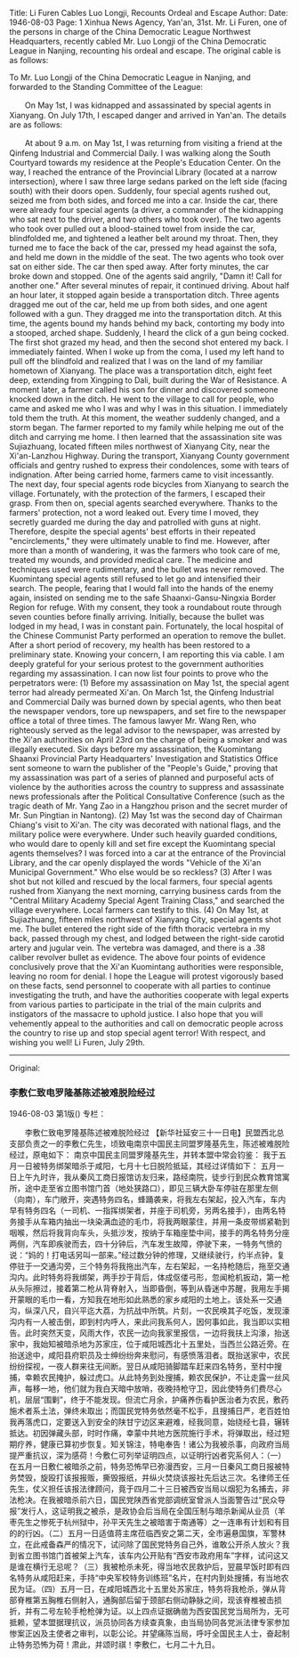 Title: Li Furen Cables Luo Longji, Recounts Ordeal and Escape
Author:
Date: 1946-08-03
Page: 1
Xinhua News Agency, Yan'an, 31st. Mr. Li Furen, one of the persons in charge of the China Democratic League Northwest Headquarters, recently cabled Mr. Luo Longji of the China Democratic League in Nanjing, recounting his ordeal and escape. The original cable is as follows:

To Mr. Luo Longji of the China Democratic League in Nanjing, and forwarded to the Standing Committee of the League:

　　On May 1st, I was kidnapped and assassinated by special agents in Xianyang. On July 17th, I escaped danger and arrived in Yan'an. The details are as follows:

　　At about 9 a.m. on May 1st, I was returning from visiting a friend at the Qinfeng Industrial and Commercial Daily. I was walking along the South Courtyard towards my residence at the People's Education Center. On the way, I reached the entrance of the Provincial Library (located at a narrow intersection), where I saw three large sedans parked on the left side (facing south) with their doors open. Suddenly, four special agents rushed out, seized me from both sides, and forced me into a car. Inside the car, there were already four special agents (a driver, a commander of the kidnapping who sat next to the driver, and two others who took over). The two agents who took over pulled out a blood-stained towel from inside the car, blindfolded me, and tightened a leather belt around my throat. Then, they turned me to face the back of the car, pressed my head against the sofa, and held me down in the middle of the seat. The two agents who took over sat on either side. The car then sped away. After forty minutes, the car broke down and stopped. One of the agents said angrily, "Damn it! Call for another one." After several minutes of repair, it continued driving. About half an hour later, it stopped again beside a transportation ditch. Three agents dragged me out of the car, held me up from both sides, and one agent followed with a gun. They dragged me into the transportation ditch. At this time, the agents bound my hands behind my back, contorting my body into a stooped, arched shape. Suddenly, I heard the click of a gun being cocked. The first shot grazed my head, and then the second shot entered my back. I immediately fainted. When I woke up from the coma, I used my left hand to pull off the blindfold and realized that I was on the land of my familiar hometown of Xianyang. The place was a transportation ditch, eight feet deep, extending from Xingping to Dali, built during the War of Resistance. A moment later, a farmer called his son for dinner and discovered someone knocked down in the ditch. He went to the village to call for people, who came and asked me who I was and why I was in this situation. I immediately told them the truth. At this moment, the weather suddenly changed, and a storm began. The farmer reported to my family while helping me out of the ditch and carrying me home. I then learned that the assassination site was Sujiazhuang, located fifteen miles northwest of Xianyang City, near the Xi'an-Lanzhou Highway. During the transport, Xianyang County government officials and gentry rushed to express their condolences, some with tears of indignation. After being carried home, farmers came to visit incessantly. The next day, four special agents rode bicycles from Xianyang to search the village. Fortunately, with the protection of the farmers, I escaped their grasp. From then on, special agents searched everywhere. Thanks to the farmers' protection, not a word leaked out. Every time I moved, they secretly guarded me during the day and patrolled with guns at night. Therefore, despite the special agents' best efforts in their repeated "encirclements," they were ultimately unable to find me. However, after more than a month of wandering, it was the farmers who took care of me, treated my wounds, and provided medical care. The medicine and techniques used were rudimentary, and the bullet was never removed. The Kuomintang special agents still refused to let go and intensified their search. The people, fearing that I would fall into the hands of the enemy again, insisted on sending me to the safe Shaanxi-Gansu-Ningxia Border Region for refuge. With my consent, they took a roundabout route through seven counties before finally arriving. Initially, because the bullet was lodged in my head, I was in constant pain. Fortunately, the local hospital of the Chinese Communist Party performed an operation to remove the bullet. After a short period of recovery, my health has been restored to a preliminary state. Knowing your concern, I am reporting this via cable. I am deeply grateful for your serious protest to the government authorities regarding my assassination. I can now list four points to prove who the perpetrators were: (1) Before my assassination on May 1st, the special agent terror had already permeated Xi'an. On March 1st, the Qinfeng Industrial and Commercial Daily was burned down by special agents, who then beat the newspaper vendors, tore up newspapers, and set fire to the newspaper office a total of three times. The famous lawyer Mr. Wang Ren, who righteously served as the legal advisor to the newspaper, was arrested by the Xi'an authorities on April 23rd on the charge of being a smoker and was illegally executed. Six days before my assassination, the Kuomintang Shaanxi Provincial Party Headquarters' Investigation and Statistics Office sent someone to warn the publisher of the "People's Guide," proving that my assassination was part of a series of planned and purposeful acts of violence by the authorities across the country to suppress and assassinate news professionals after the Political Consultative Conference (such as the tragic death of Mr. Yang Zao in a Hangzhou prison and the secret murder of Mr. Sun Pingtian in Nantong). (2) May 1st was the second day of Chairman Chiang's visit to Xi'an. The city was decorated with national flags, and the military police were everywhere. Under such heavily guarded conditions, who would dare to openly kill and set fire except the Kuomintang special agents themselves? I was forced into a car at the entrance of the Provincial Library, and the car openly displayed the words "Vehicle of the Xi'an Municipal Government." Who else would be so reckless? (3) After I was shot but not killed and rescued by the local farmers, four special agents rushed from Xianyang the next morning, carrying business cards from the "Central Military Academy Special Agent Training Class," and searched the village everywhere. Local farmers can testify to this. (4) On May 1st, at Sujiazhuang, fifteen miles northwest of Xianyang City, special agents shot me. The bullet entered the right side of the fifth thoracic vertebra in my back, passed through my chest, and lodged between the right-side carotid artery and jugular vein. The vertebra was damaged, and there is a .38 caliber revolver bullet as evidence. The above four points of evidence conclusively prove that the Xi'an Kuomintang authorities were responsible, leaving no room for denial. I hope the League will protest vigorously based on these facts, send personnel to cooperate with all parties to continue investigating the truth, and have the authorities cooperate with legal experts from various parties to participate in the trial of the main culprits and instigators of the massacre to uphold justice. I also hope that you will vehemently appeal to the authorities and call on democratic people across the country to rise up and stop special agent terror! With respect, and wishing you well! Li Furen, July 29th.



<hr /> 

Original: 


### 李敷仁致电罗隆基陈述被难脱险经过

1946-08-03
第1版()
专栏：

　　李敷仁致电罗隆基陈述被难脱险经过
    【新华社延安三十一日电】民盟西北总支部负责之一的李敷仁先生，顷致电南京中国民主同盟罗隆基先生，陈述被难脱险经过，原电如下：
    南京中国民主同盟罗隆基先生，并转本盟中常会钧鉴：
    我于五月一日被特务绑架暗杀于咸阳，七月十七日脱险抵延，其经过详情如下：
    五月一日上午九时许，我从秦风工商日报馆访友归来，路经南院，徒步行到民众教育馆寓所，途中走至省立图书馆门首（地处狭路口），即见三辆大卧车停驻在那里左侧（向南），车门敞开，突遇特务四名，蜂踊袭来，将我左右架起，投入汽车，车内早有特务四名（一司机、一指挥绑架者，并座于司机旁，另两名接手），由两名特务接手从车箱内抽出一块染满血迹的毛巾，将我两眼蒙住，并用一条皮带绑紧勒到咽喉，然后将我背向车头，头抵沙发，按纳于车箱座垫中间，接手的两名特务分座两侧，汽车即疾驶而去，四十分钟后，汽车发生故障，停驶下来，一特务气愤的说：“妈的！打电话另叫一部来。”经过数分钟的修理，又继续驶行，约半点钟，复停驻于一交通沟旁，三个特务将我拖出汽车，左右架起，一名持枪随后，拖至交通沟内。此时特务将我绑架，两手抄于背后，体成伛偻弓形，忽闻枪机扳动，第一枪从头际擦过，接着第二枪从背脊射入，当即昏倒，等到从昏迷中苏醒，我用左手揭开蒙眼的毛巾一看，方知我在地形如此熟悉的家乡咸阳的土地上。该处系一交通沟，纵深八尺，自兴平迄大荔，为抗战中所筑。片刻，一农民唤其子吃饭，发现濠沟内有一人被击倒，即到村内呼人，来此问我系何人，因何事如此，我当即以实相告。此时突然天变，风雨大作，农民一边向我家里报信，一边将我扶上沟濠，抬送家中，我始知被暗杀地为苏家庄，位于咸阳城西北十五里处，当西兰公路近旁。在抬送途中，咸阳县府职员及士绅纷纷奔来慰问，有感愤落泪者。既抬送家中，农民纷纷探视，一夜人群来往无间断。翌日从咸阳骑脚踏车赶来四名特务，至村中搜捕，幸赖农民掩护，躲过虎口。从此特务到处搜捕，赖农民保护，不让走露一丝风声，每移一地，他们就为我白天暗中放哨，夜晚持枪守卫，因此使特务们费尽心机，层层“围剿”，终于不能发现。但流亡月余，护痛养伤看护医治者为农民，敷药施术者系土法，弹终未取出；而国民党特务依然毫不松手，且搜捕日严，老百姓怕我再落虎口，定要送入到安全的陕甘宁边区来避难，经我同意，始绕经七县，辗转抵达。初因弹藏头部，时时作痛，幸蒙中共地方医院施行手术，将弹取出，经过短期疗养，健康已算初步恢复。知关锦注，特电奉告！诸公为我被杀事，向政府当局提严重抗议，深为感荷！今敷仁可列举证明四点，以证明行凶者究系何人：（一）在五月一日敷仁被暗杀之前，特务恐怖早已弥漫西安，三月一日秦风工商日报被特务焚毁，旋殴打该报报贩，撕毁报纸，并纵火焚烧该报社先后达三次。名律师王任先生，仗义担任该报法律顾问，竟于四月二十三日被西安当局以烟犯为名捕去，非法枪决。在我被暗杀前六日，国民党陕西省党部调统室曾派人当面警告过“民众导报”发行人，这证明我之被杀，是政协会后当局在全国压制与暗杀新闻从业员（羊枣先生之惨死于杭州狱中，孙平天先生之被暗害于南通等）之一连串有计划和有目的的行凶。（二）五月一日适值蒋主席莅临西安之第二天，全市遍悬国旗，军警林立，在此戒备森严的情况下，试问除了国民党特务自己外，谁敢公开杀人放火？我到省立图书馆门首被架上汽车，该车内公开贴有“西安市政府用车”字样，试问这又是谁在横行无忌呢？（三）我被枪杀未死，得当地农民救护后，翌晨早饭时即有四名特务从咸阳赶来，手持“中央军校特务训练班”名片，在村内到处搜捕，有当地农民为证。（四）五月一日，在咸阳城西北十五里处苏家庄，特务将我枪杀，弹从背部脊椎第五胸椎右侧射入，通胸部后留于颈部右侧动静脉之间，现该脊椎被击损折，并有二号左轮手枪枪弹为证。以上四点证据确凿为西安国民党当局所为，无可抵赖，望本盟据理抗议，派员协同各方续查真象，由当局协同各党派法律专家参加惨案正凶及主使者之审判，以彰公论。并望痛陈当局，呼吁全国民主人士，奋起制止特务恐怖为荷！肃此，并颂时祺！李敷仁，七月二十九日。
